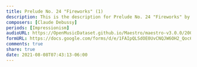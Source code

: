 ```yaml
---
title: Prelude No. 24 "Fireworks" (1)
description: This is the description for Prelude No. 24 "Fireworks" by Claude Debussy
composers: [Claude Debussy]
periods: [Impressionism]
audioURL: https://OpenMusicDataset.github.io/Maestro/maestro-v3.0.0/2008/MIDI-Unprocessed_04_R2_2008_01-04_ORIG_MID--AUDIO_04_R2_2008_wav--1.midi
formURL: https://docs.google.com/forms/d/e/1FAIpQLSdOE0UvCNQJW6OH2_Qoc65FG-iEVFZkALJoHHVCXuGnQ_LlYA/viewform
comments: true
share: true
date: 2021-08-08T07:43:13-06:00
---
```

